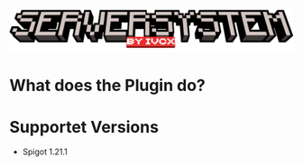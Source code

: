 ![banner](https://raw.githubusercontent.com/GGIvcx/ServerSystem/main/images/banner.png)
# What does the Plugin do?


# Supportet Versions
- Spigot 1.21.1
